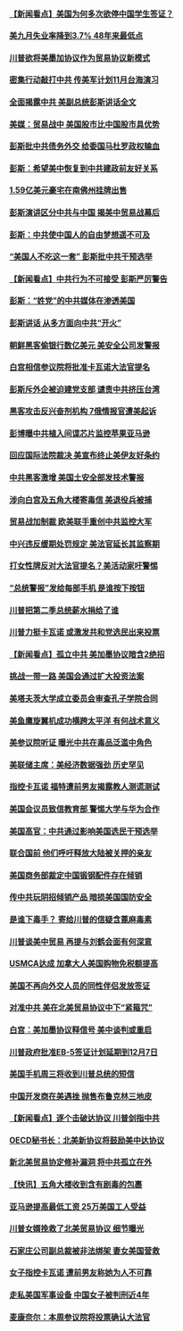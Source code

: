 #### [【新闻看点】美国为何多次欲停中国学生签证？](../pages/nsc412/n10763657.md?t=10060022) 

#### [美九月失业率降到3.7% 48年来最低点](../pages/nsc412/n10763563.md?t=10060022) 

#### [川普欲将美墨加协议作为贸易协议新模式](../pages/nsc412/n10763656.md?t=10060022) 

#### [密集行动敲打中共 传美军计划11月台海演习](../pages/nsc412/n10762348.md?t=10060022) 

#### [全面揭露中共 美副总统彭斯讲话全文](../pages/nsc412/n10762304.md?t=10060022) 

#### [美媒：贸易战中 美国股市比中国股市具优势](../pages/nsc412/n10762779.md?t=10060022) 

#### [彭斯批中共债务外交 给委国马杜罗政权输血](../pages/nsc412/n10762269.md?t=10060022) 

#### [彭斯：希望美中恢复到中共建政前友好关系](../pages/nsc412/n10761924.md?t=10060022) 

#### [1.59亿美元豪宅在南佛州挂牌出售](../pages/nsc412/n10762009.md?t=10060022) 

#### [彭斯演讲区分中共与中国 揭美中贸易战幕后](../pages/nsc412/n10761289.md?t=10060022) 

#### [彭斯：中共使中国人的自由梦想遥不可及](../pages/nsc412/n10761634.md?t=10060022) 

#### [“美国人不吃这一套” 彭斯批中共干预选举](../pages/nsc412/n10760952.md?t=10060022) 

#### [【新闻看点】中共行为不可接受 彭斯严厉警告](../pages/nsc412/n10761342.md?t=10060022) 

#### [彭斯：“姓党”的中共媒体在渗透美国](../pages/nsc412/n10761606.md?t=10060022) 

#### [彭斯讲话 从多方面向中共“开火”](../pages/nsc412/n10760650.md?t=10060022) 

#### [朝鲜黑客偷银行数亿美元 美安全公司发警报](../pages/nsc412/n10761499.md?t=10060022) 

#### [白宫相信参议院将批准卡瓦诺大法官提名](../pages/nsc412/n10761147.md?t=10060022) 

#### [彭斯斥外企被迫建党支部 谴责中共挤压台湾](../pages/nsc412/n10761443.md?t=10060022) 

#### [黑客攻击反兴奋剂机构  7俄情报官遭美起诉](../pages/nsc412/n10761055.md?t=10060022) 

#### [彭博曝中共植入间谍芯片监控苹果亚马逊](../pages/nsc412/n10761192.md?t=10060022) 

#### [回应国际法院裁决 美宣布终止美伊友好条约](../pages/nsc412/n10760153.md?t=10060022) 

#### [中共黑客激增 美国土安全部发技术警报](../pages/nsc412/n10760423.md?t=10060022) 

#### [涉向白宫及五角大楼寄毒信 美退役兵被捕](../pages/nsc412/n10759571.md?t=10060022) 

#### [贸易战加制裁 欧美联手重创中共监控大军](../pages/nsc412/n10759231.md?t=10060022) 

#### [中兴违反缓期处罚规定 美法官延长其监察期](../pages/nsc412/n10759508.md?t=10060022) 

#### [打女性牌反对大法官提名？美活动家吁警惕](../pages/nsc412/n10759145.md?t=10060022) 

#### [“总统警报”发给每部手机  是谁按下按钮](../pages/nsc412/n10759228.md?t=10060022) 

#### [川普把第二季总统薪水捐给了谁](../pages/nsc412/n10759156.md?t=10060022) 

#### [川普力挺卡瓦诺 或激发共和党选民出来投票](../pages/nsc412/n10758734.md?t=10060022) 

#### [【新闻看点】孤立中共 美加墨协议暗含2绝招](../pages/nsc412/n10758960.md?t=10060022) 

#### [挑战一带一路 美国会通过扩大投资法案](../pages/nsc412/n10759148.md?t=10060022) 

#### [美塔夫茨大学成立委员会审查孔子学院合同](../pages/nsc412/n10759094.md?t=10060022) 

#### [美鱼鹰旋翼机成功横跨太平洋 有何战术意义](../pages/nsc412/n10758986.md?t=10060022) 

#### [美参议院听证 曝光中共在毒品泛滥中角色](../pages/nsc412/n10758958.md?t=10060022) 

#### [美联储主席：美经济数据强劲 历史罕见](../pages/nsc412/n10758804.md?t=10060022) 

#### [指控卡瓦诺 福特遭前男友揭露教人测谎测试](../pages/nsc412/n10758872.md?t=10060022) 

#### [美国会议员致信教育部 警惕大学与华为合作](../pages/nsc412/n10758611.md?t=10060022) 

#### [美国高官：中共通过影响美国选民干预选举](../pages/nsc412/n10757562.md?t=10060022) 

#### [联合国前 他们呼吁释放大陆被关押的亲友](../pages/nsc412/n10756822.md?t=10060022) 

#### [美国商务部裁定中国锻钢配件存在倾销](../pages/nsc412/n10757782.md?t=10060022) 

#### [传中共玩阴招倾销产品 暗损美国国防安全](../pages/nsc412/n10757648.md?t=10060022) 

#### [是谁下毒手？ 寄给川普的信疑含蓖麻毒素](../pages/nsc412/n10757046.md?t=10060022) 

#### [川普谈美中贸易 再提与刘鹤会面有何深意](../pages/nsc412/n10756539.md?t=10060022) 

#### [USMCA达成 加拿大人美国购物免税额提高](../pages/nsc412/n10757558.md?t=10060022) 

#### [美国不再向外交人员的同性伴侣发放签证](../pages/nsc412/n10756972.md?t=10060022) 

#### [对准中共 美在北美贸易协议中下“紧箍咒”](../pages/nsc412/n10756876.md?t=10060022) 

#### [白宫：美加墨协议释信号 美中谈判或重启](../pages/nsc412/n10756858.md?t=10060022) 

#### [川普政府批准EB-5签证计划延期到12月7日](../pages/nsc412/n10756809.md?t=10060022) 

#### [美国手机周三将收到川普总统的短信](../pages/nsc412/n10756693.md?t=10060022) 

#### [中国开发商在美遇挫 抛售布鲁克林三地皮](../pages/nsc412/n10756541.md?t=10060022) 

#### [【新闻看点】逐个击破达协议 川普剑指中共](../pages/nsc412/n10756217.md?t=10060022) 

#### [OECD秘书长：北美新协议将鼓励美中达协议](../pages/nsc412/n10756498.md?t=10060022) 

#### [新北美贸易协定修补漏洞 将中共孤立在外](../pages/nsc412/n10756251.md?t=10060022) 

#### [【快讯】五角大楼收到含有剧毒的包裹](../pages/nsc412/n10756426.md?t=10060022) 

#### [亚马逊提高最低工资 25万美国工人受益](../pages/nsc412/n10756248.md?t=10060022) 

#### [川普女婿挽救了北美贸易协议 细节曝光](../pages/nsc412/n10756114.md?t=10060022) 

#### [石家庄公司副总裁被非法绑架 妻女美国营救](../pages/nsc412/n10754123.md?t=10060022) 

#### [女子指控卡瓦诺 遭前男友称她为人不可靠](../pages/nsc412/n10756168.md?t=10060022) 

#### [走私美国军事设备 中国女子被判刑近4年](../pages/nsc412/n10755437.md?t=10060022) 

#### [麦康奈尔：本周参议院将投票确认大法官](../pages/nsc412/n10755478.md?t=10060022) 

